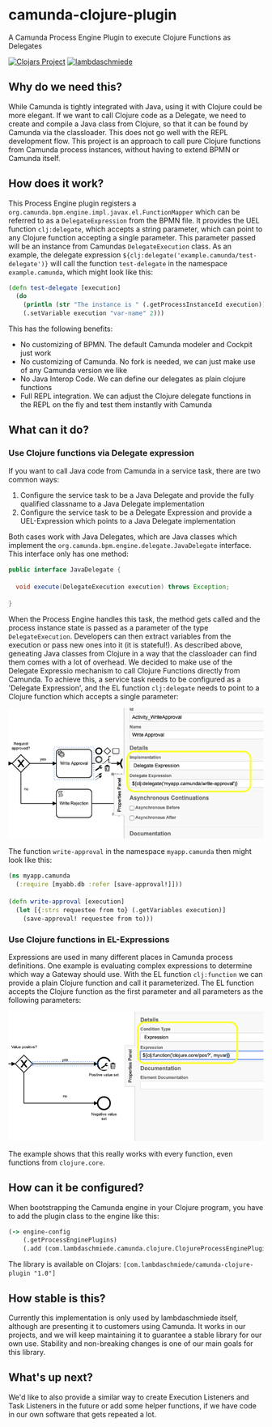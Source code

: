 # camunda-clojure-plugin
A Camunda Process Engine Plugin to execute Clojure Functions as Delegates

[![Clojars Project](https://img.shields.io/clojars/v/com.lambdaschmiede/camunda-clojure-plugin.svg)](https://clojars.org/com.lambdaschmiede/camunda-clojure-plugin)
[![lambdaschmiede](https://circleci.com/gh/lambdaschmiede/camunda-clojure-plugin.svg?style=shield)](https://app.circleci.com/pipelines/github/lambdaschmiede/camunda-clojure-plugin)

## Why do we need this?
While Camunda is tightly integrated with Java, using it with Clojure could be more elegant. If we want to call Clojure code as a Delegate, we need to create and compile a Java class from Clojure, so that it can be found by Camunda via the classloader. This does not go well with the REPL development flow. This project is an approach to call pure Clojure functions from Camunda process instances, without having to extend BPMN or Camunda itself.

## How does it work?
This Process Engine plugin registers a `org.camunda.bpm.engine.impl.javax.el.FunctionMapper` which can be referred to as a `DelegateExpression` from the BPMN file. It provides the UEL function `clj:delegate`, which accepts a string parameter, which can point to any Clojure function accepting a single parameter. This parameter passed will be an instance from Camundas `DelegateExecution` class. As an example, the delegate expression `${clj:delegate('example.camunda/test-delegate')}` will call the function `test-delegate` in the namespace `example.camunda`, which might look like this:

```clojure
(defn test-delegate [execution]
  (do
    (println (str "The instance is " (.getProcessInstanceId execution)))
    (.setVariable execution "var-name" 2)))
```

This has the following benefits:
* No customizing of BPMN. The default Camunda modeler and Cockpit just work
* No customizing of Camunda. No fork is needed, we can just make use of any Camunda version we like 
* No Java Interop Code. We can define our delegates as plain clojure functions
* Full REPL integration. We can adjust the Clojure delegate functions in the REPL on the fly and test them instantly with Camunda

## What can it do?

### Use Clojure functions via Delegate expression
If you want to call Java code from Camunda in a service task, there are two common ways: 
1. Configure the service task to be a Java Delegate and provide the fully qualified classname to a Java Delegate implementation
2. Configure the service task to be a Delegate Expression and provide a UEL-Expression which points to a Java Delegate implementation

Both cases work with Java Delegates, which are Java classes which implement the `org.camunda.bpm.engine.delegate.JavaDelegate` interface. This interface only has one method:

``` java
public interface JavaDelegate {
  
  void execute(DelegateExecution execution) throws Exception;

}
```

When the Process Engine handles this task, the method gets called and the process instance state is passed as a parameter of the type `DelegateExecution`. Developers can then extract variables from the execution or pass new ones into it (it is stateful!). As described above, geneating Java classes from Clojure in a way that the classloader can find them comes with a lot of overhead. We decided to make use of the Delegate Expressio mechanism to call Clojure Functions directly from Camunda. To achieve this, a service task needs to be configured as a 'Delegate Expression', and the EL function `clj:delegate` needs to point to a Clojure function which accepts a single parameter:

![Camunda Service Task with a Delegate Expression](docs/approval.png "Delegate Expression")

The function `write-approval` in the namespace `myapp.camunda` then might look like this:

``` clojure
(ns myapp.camunda
  (:require [myabb.db :refer [save-approval!]]))
  
(defn write-approval [execution]
  (let [{:strs requestee from to} (.getVariables execution)]
    (save-approval! requestee from to)))
```

### Use Clojure functions in EL-Expressions
Expressions are used in many different places in Camunda process definitions. One example is evaluating complex expressions to determine which way a Gateway should use. With the EL function `clj:function` we can provide a plain Clojure function and call it parameterized. The EL function accepts the Clojure function as the first parameter and all parameters as the following parameters:

![Camunda Sequence Flow with a expression relating to clojure.core/pos?](docs/expression.png "EL Expression")

The example shows that this really works with every function, even functions from `clojure.core`.

## How can it be configured?
When bootstrapping the Camunda engine in your Clojure program, you have to add the plugin class to the engine like this: 

``` clojure
(-> engine-config
    (.getProcessEnginePlugins)
    (.add (com.lambdaschmiede.camunda.clojure.ClojureProcessEnginePlugin.)))
```

The library is available on Clojars: `[com.lambdaschmiede/camunda-clojure-plugin "1.0"]`


## How stable is this? 
Currently this implementation is only used by lambdaschmiede itself, although are presenting it to customers using Camunda. It works in our projects, and we will keep maintaining it to guarantee a stable library for our own use. Stability and non-breaking changes is one of our main goals for this library.

## What's up next?
We'd like to also provide a similar way to create Execution Listeners and Task Listeners in the future or add some helper functions, if we have code in our own software that gets repeated a lot.
